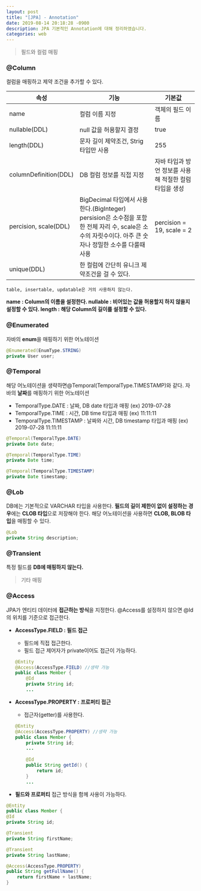```yaml
---
layout: post
title: "[JPA] - Annotation"
date: 2019-08-14 20:18:28 -0900
description: JPA 기본적인 Annotation에 대해 정리하였습니다.
categories: web
---
```


<blockquote>필드와 컬럼 매핑</blockquote>

### @Column
컬럼을 매핑하고 제약 조건을 추가할 수 있다.

| 속성 | 기능 | 기본값 |
|--|--|--|
| name | 컬럼 이름 지정 | 객체의 필드 이름 |
| nullable(DDL) | null 값을 허용할지 결정 | true |
| length(DDL) | 문자 길이 제약조건, Strig 타입만 사용 | 255 |
| columnDefinition(DDL) | DB 컬럼 정보를 직접 지정 | 자바 타입과 방언 정보를 사용해 적절한 컬럼 타입을 생성 |
| percision, scale(DDL) | BigDecimal 타입에서 사용한다.(BigInteger) persision은 소수점을 포함한 전체 자리 수, scale은 소수의 자릿수이다. 아주 큰 숫자나 정밀한 소수를 다룰때 사용 | percision = 19, scale = 2 |
| unique(DDL) | 한 컬럼에 간단히 유니크 제약조건을 걸 수 있다. |  |

`table, insertable, updatable은 거의 사용하지 않는다.`

**name : Column의 이름을 설정한다.
nullable : 비어있는 값을 허용할지 하지 않을지 설정할 수 있다.
length : 해당 Column의 길이를 설정할 수 있다.**
	
### @Enumerated
	
자바의 **enum**을 매핑하기 위한 어노테이션

```Java
@Enumerated(EnumType.STRING)
private User user;
```

### @Temporal

해당 어노테이션을 생략하면@Temporal(TemporalType.TIMESTAMP)와 같다.
자바의 **날짜**를 매핑하기 위한 어노테이션

* TemporalType.DATE : 날짜, DB date 타입과 매핑 (ex) 2019-07-28
* TemporalType.TIME : 시간, DB time 타입과 매핑 (ex) 11:11:11
* TemporalType.TIMESTAMP : 날짜와 시간, DB timestamp 타입과 매핑 (ex) 2019-07-28 11:11:11

```Java
@Temporal(TemporalType.DATE)
private Date date;

@Temporal(TemporalType.TIME)
private Date time;

@Temporal(TemporalType.TIMESTAMP)
private Date timestamp;
```

### @Lob

DB에는 기본적으로 VARCHAR 타입을 사용한다.
**필드의 길이 제한이 없이 설정하는 경우**에는 **CLOB 타입**으로 저장해야 한다.
해당 어노테이션을 사용하면 **CLOB, BLOB 타입**을 매핑할 수 있다.

```Java
@Lob
private String description;
```

### @Transient
    
특정 필드를 **DB에 매핑하지 않는다.**

<blockquote>기타 매핑</blockquote>

### @Access
    
JPA가 엔티티 데이터에 **접근하는 방식**을 지정한다.
@Access를 설정하지 않으면 @Id의 위치를 기준으로 접근한다.

* **AccessType.FIELD : 필드 접근**
    - 필드에 직접 접근한다.
    - 필드 접근 제어자가 private이어도 접근이 가능하다.

    ```Java
    @Entity
    @Access(AccessType.FIELD) //생략 가능
    public class Member {
        @Id
        private String id;
        ...
    ```

* **AccessType.PROPERTY : 프로퍼티 접근**
    - 접근자(getter)를 사용한다.

    ```java
    @Entity
    @Access(AccessType.PROPERTY) //생략 가능
    public class Member {
        private String id;
        ...
        
        @Id
        public String getId() {
            return id;
        }
        ...
    ```

* **필드와 프로퍼티** 접근 방식을 함께 사용이 가능하다.

```Java
@Entity
public class Member {
@Id
private String id;

@Transient
private String firstName;

@Transient
private String lastName;

@Access(AccessType.PROPERTY)
public String getFullName() {
    return firstName + lastName;
}
```